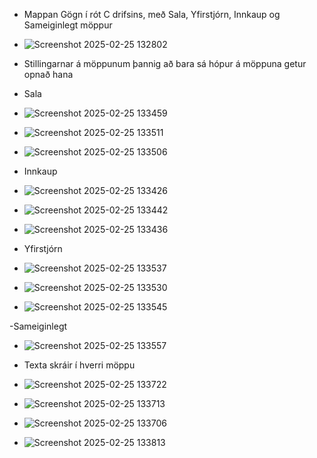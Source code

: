 - Mappan Gögn í rót C drifsins, með Sala, Yfirstjórn, Innkaup og Sameiginlegt möppur
- ![Screenshot 2025-02-25 132802](https://github.com/user-attachments/assets/3e29f969-aa3b-4aa4-abab-039ba20da56f)

- Stillingarnar á möppunum þannig að bara sá hópur á möppuna getur opnað hana
- Sala
- ![Screenshot 2025-02-25 133459](https://github.com/user-attachments/assets/1c733d7e-d25f-4463-a0d6-2dd70c68157d)
- ![Screenshot 2025-02-25 133511](https://github.com/user-attachments/assets/0678d46a-0807-4f0a-b57c-a000d21473e8)
- ![Screenshot 2025-02-25 133506](https://github.com/user-attachments/assets/e2ffa2fb-33d9-47b6-82b9-c6f62f9db770)

- Innkaup
- ![Screenshot 2025-02-25 133426](https://github.com/user-attachments/assets/8458df4b-56a1-4441-83a2-474ffd71480c)
- ![Screenshot 2025-02-25 133442](https://github.com/user-attachments/assets/71af637d-6bb4-4822-b661-af4e7303de0e)
- ![Screenshot 2025-02-25 133436](https://github.com/user-attachments/assets/c612f8d8-f1a8-4e83-926d-bc7064900ee5)

- Yfirstjórn
- ![Screenshot 2025-02-25 133537](https://github.com/user-attachments/assets/88934e66-80ee-47ec-9e5c-8d442c832434)
- ![Screenshot 2025-02-25 133530](https://github.com/user-attachments/assets/8d814d47-fc63-4a0c-a31f-f1515b28fb3a)
- ![Screenshot 2025-02-25 133545](https://github.com/user-attachments/assets/b0dd7ea1-d2ad-4d1f-b36c-a7ba0be9a2b8)

-Sameiginlegt
- ![Screenshot 2025-02-25 133557](https://github.com/user-attachments/assets/2924d47c-5fec-4ed5-ae18-f32df13dafb4)

- Texta skráir í hverri möppu
- ![Screenshot 2025-02-25 133722](https://github.com/user-attachments/assets/6953c80c-8f76-42a0-b894-c006d91d8589)
- ![Screenshot 2025-02-25 133713](https://github.com/user-attachments/assets/9753268c-ca7e-42dc-acab-50e2df65867a)
- ![Screenshot 2025-02-25 133706](https://github.com/user-attachments/assets/a56d8719-2257-4f60-93b3-3fa217bb248e)
- ![Screenshot 2025-02-25 133813](https://github.com/user-attachments/assets/9839e342-832c-470a-b198-3943c4819a24)
